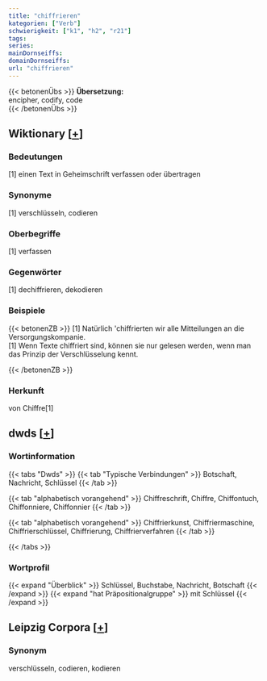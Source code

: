 ```yaml
---
title: "chiffrieren"
kategorien: ["Verb"]
schwierigkeit: ["k1", "h2", "r21"]
tags:
series:
mainDornseiffs:
domainDornseiffs:
url: "chiffrieren"
---
```


{{< betonenÜbs >}}
**Übersetzung:**  
encipher, codify, code  
{{< /betonenÜbs >}}

## Wiktionary [[+](https://de.wiktionary.org/wiki/chiffrieren)]

### Bedeutungen
[1] einen Text in Geheimschrift verfassen oder übertragen  

### Synonyme
[1] verschlüsseln, codieren  

### Oberbegriffe
[1] verfassen  

### Gegenwörter
[1] dechiffrieren, dekodieren  

### Beispiele
{{< betonenZB >}}
[1] Natürlich 'chiffrierten wir alle Mitteilungen an die Versorgungskompanie.  
[1] Wenn Texte chiffriert sind, können sie nur gelesen werden, wenn man das Prinzip der Verschlüsselung kennt.  

{{< /betonenZB >}}
### Herkunft
von Chiffre[1]  



## dwds [[+](https://www.dwds.de/wb/chiffrieren)]

### Wortinformation
{{< tabs "Dwds" >}}
{{< tab "Typische Verbindungen" >}}
Botschaft, Nachricht, Schlüssel
{{< /tab >}}

{{< tab "alphabetisch vorangehend" >}}
Chiffreschrift, Chiffre, Chiffontuch, Chiffonniere, Chiffonnier
{{< /tab >}}

{{< tab "alphabetisch vorangehend" >}}
Chiffrierkunst, Chiffriermaschine, Chiffrierschlüssel, Chiffrierung, Chiffrierverfahren
{{< /tab >}}

{{< /tabs >}}

### Wortprofil
{{< expand "Überblick" >}} Schlüssel, Buchstabe, Nachricht, Botschaft {{< /expand >}}
{{< expand "hat Präpositionalgruppe" >}} mit Schlüssel {{< /expand >}}

## Leipzig Corpora [[+](https://corpora.uni-leipzig.de/en/res?word=chiffrieren&corpusId=deu_newscrawl-public_2018)]


### Synonym
verschlüsseln, codieren, kodieren

